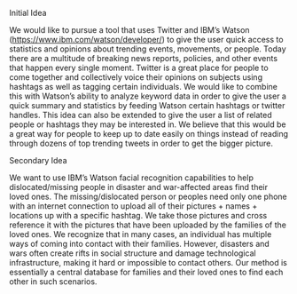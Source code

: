 Initial Idea

We would like to pursue a tool that uses Twitter and IBM’s Watson (https://www.ibm.com/watson/developer/) to give the user quick access to statistics and opinions about trending events, movements, or people. Today there are a multitude of breaking news reports, policies, and other events that happen every single moment. Twitter is a great place for people to come together and collectively voice their opinions on subjects using hashtags as well as tagging certain individuals. We would like to combine this with Watson’s ability to analyze keyword data in order to give the user a quick summary and statistics by feeding Watson certain hashtags or twitter handles. This idea can also be extended to give the user a list of related people or hashtags they may be interested in. We believe that this would be a great way for people to keep up to date easily on things instead of reading through dozens of top trending tweets in order to get the bigger picture.



Secondary Idea

We want to use IBM’s Watson facial recognition capabilities to help dislocated/missing people in disaster and war-affected areas find their loved ones. The missing/dislocated person or peoples need only one phone with an internet connection to upload all of their pictures + names + locations up with a specific hashtag. We take those pictures and cross reference it with the pictures that have been uploaded by the families of the loved ones. We recognize that in many cases, an individual has multiple ways of coming into contact with their families. However, disasters and wars often create rifts in social structure and damage technological infrastructure, making it hard or impossible to contact others. Our method is essentially a central database for families and their loved ones to find each other in such scenarios.
